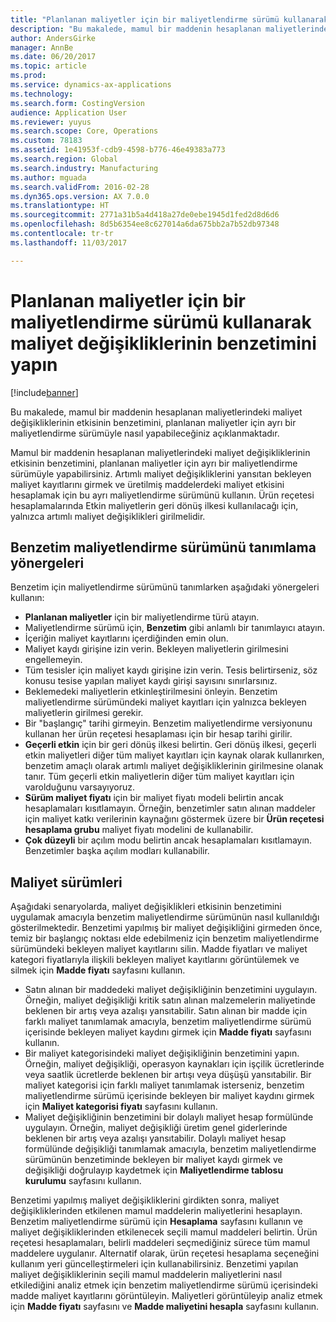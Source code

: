 ```yaml
---
title: "Planlanan maliyetler için bir maliyetlendirme sürümü kullanarak maliyet değişikliklerinin benzetimini yapın"
description: "Bu makalede, mamul bir maddenin hesaplanan maliyetlerindeki maliyet değişikliklerinin etkisinin benzetimini, planlanan maliyetler için ayrı bir maliyetlendirme sürümüyle nasıl yapabileceğiniz açıklanmaktadır."
author: AndersGirke
manager: AnnBe
ms.date: 06/20/2017
ms.topic: article
ms.prod: 
ms.service: dynamics-ax-applications
ms.technology: 
ms.search.form: CostingVersion
audience: Application User
ms.reviewer: yuyus
ms.search.scope: Core, Operations
ms.custom: 78183
ms.assetid: 1e41953f-cdb9-4598-b776-46e49383a773
ms.search.region: Global
ms.search.industry: Manufacturing
ms.author: mguada
ms.search.validFrom: 2016-02-28
ms.dyn365.ops.version: AX 7.0.0
ms.translationtype: HT
ms.sourcegitcommit: 2771a31b5a4d418a27de0ebe1945d1fed2d8d6d6
ms.openlocfilehash: 8d5b6354ee8c627014a6da675bb2a7b52db97348
ms.contentlocale: tr-tr
ms.lasthandoff: 11/03/2017

---
```


# <a name="simulate-cost-changes-by-using-a-costing-version-for-planned-costs"></a>Planlanan maliyetler için bir maliyetlendirme sürümü kullanarak maliyet değişikliklerinin benzetimini yapın

[!include[banner](../includes/banner.md)]


Bu makalede, mamul bir maddenin hesaplanan maliyetlerindeki maliyet değişikliklerinin etkisinin benzetimini, planlanan maliyetler için ayrı bir maliyetlendirme sürümüyle nasıl yapabileceğiniz açıklanmaktadır.

Mamul bir maddenin hesaplanan maliyetlerindeki maliyet değişikliklerinin etkisinin benzetimini, planlanan maliyetler için ayrı bir maliyetlendirme sürümüyle yapabilirsiniz. Artımlı maliyet değişikliklerini yansıtan bekleyen maliyet kayıtlarını girmek ve üretilmiş maddelerdeki maliyet etkisini hesaplamak için bu ayrı maliyetlendirme sürümünü kullanın. Ürün reçetesi hesaplamalarında Etkin maliyetlerin geri dönüş ilkesi kullanılacağı için, yalnızca artımlı maliyet değişiklikleri girilmelidir.

## <a name="guidelines-for-defining-the-simulation-costing-version"></a>Benzetim maliyetlendirme sürümünü tanımlama yönergeleri
Benzetim için maliyetlendirme sürümünü tanımlarken aşağıdaki yönergeleri kullanın:

-   **Planlanan maliyetler** için bir maliyetlendirme türü atayın.
-   Maliyetlendirme sürümü için, **Benzetim** gibi anlamlı bir tanımlayıcı atayın.
-   İçeriğin maliyet kayıtlarını içerdiğinden emin olun.
-   Maliyet kaydı girişine izin verin. Bekleyen maliyetlerin girilmesini engellemeyin.
-   Tüm tesisler için maliyet kaydı girişine izin verin. Tesis belirtirseniz, söz konusu tesise yapılan maliyet kaydı girişi sayısını sınırlarsınız.
-   Beklemedeki maliyetlerin etkinleştirilmesini önleyin. Benzetim maliyetlendirme sürümündeki maliyet kayıtları için yalnızca bekleyen maliyetlerin girilmesi gerekir.
-   Bir "başlangıç" tarihi girmeyin. Benzetim maliyetlendirme versiyonunu kullanan her ürün reçetesi hesaplaması için bir hesap tarihi girilir.
-   **Geçerli etkin** için bir geri dönüş ilkesi belirtin. Geri dönüş ilkesi, geçerli etkin maliyetleri diğer tüm maliyet kayıtları için kaynak olarak kullanırken, benzetim amaçlı olarak artımlı maliyet değişikliklerinin girilmesine olanak tanır. Tüm geçerli etkin maliyetlerin diğer tüm maliyet kayıtları için varolduğunu varsayıyoruz.
-   **Sürüm maliyet fiyatı** için bir maliyet fiyatı modeli belirtin ancak hesaplamaları kısıtlamayın. Örneğin, benzetimler satın alınan maddeler için maliyet katkı verilerinin kaynağını göstermek üzere bir **Ürün reçetesi hesaplama grubu** maliyet fiyatı modelini de kullanabilir.
-   **Çok düzeyli** bir açılım modu belirtin ancak hesaplamaları kısıtlamayın. Benzetimler başka açılım modları kullanabilir.

## <a name="costing-versions"></a>Maliyet sürümleri
Aşağıdaki senaryolarda, maliyet değişiklikleri etkisinin benzetimini uygulamak amacıyla benzetim maliyetlendirme sürümünün nasıl kullanıldığı gösterilmektedir. Benzetimi yapılmış bir maliyet değişikliğini girmeden önce, temiz bir başlangıç noktası elde edebilmeniz için benzetim maliyetlendirme sürümündeki bekleyen maliyet kayıtlarını silin. Madde fiyatları ve maliyet kategori fiyatlarıyla ilişkili bekleyen maliyet kayıtlarını görüntülemek ve silmek için **Madde fiyatı** sayfasını kullanın.

-   Satın alınan bir maddedeki maliyet değişikliğinin benzetimini uygulayın. Örneğin, maliyet değişikliği kritik satın alınan malzemelerin maliyetinde beklenen bir artış veya azalışı yansıtabilir. Satın alınan bir madde için farklı maliyet tanımlamak amacıyla, benzetim maliyetlendirme sürümü içerisinde bekleyen maliyet kaydını girmek için **Madde fiyatı** sayfasını kullanın.
-   Bir maliyet kategorisindeki maliyet değişikliğinin benzetimini yapın. Örneğin, maliyet değişikliği, operasyon kaynakları için işçilik ücretlerinde veya saatlik ücretlerde beklenen bir artışı veya düşüşü yansıtabilir. Bir maliyet kategorisi için farklı maliyet tanımlamak isterseniz, benzetim maliyetlendirme sürümü içerisinde bekleyen bir maliyet kaydını girmek için **Maliyet kategorisi fiyatı** sayfasını kullanın.
-   Maliyet değişikliğinin benzetimini bir dolaylı maliyet hesap formülünde uygulayın. Örneğin, maliyet değişikliği üretim genel giderlerinde beklenen bir artış veya azalışı yansıtabilir. Dolaylı maliyet hesap formülünde değişikliği tanımlamak amacıyla, benzetim maliyetlendirme sürümünün benzetiminde bekleyen bir maliyet kaydı girmek ve değişikliği doğrulayıp kaydetmek için **Maliyetlendirme tablosu kurulumu** sayfasını kullanın.

Benzetimi yapılmış maliyet değişikliklerini girdikten sonra, maliyet değişikliklerinden etkilenen mamul maddelerin maliyetlerini hesaplayın. Benzetim maliyetlendirme sürümü için **Hesaplama** sayfasını kullanın ve maliyet değişikliklerinden etkilenecek seçili mamul maddeleri belirtin. Ürün reçetesi hesaplamaları, belirli maddeleri seçmediğiniz sürece tüm mamul maddelere uygulanır. Alternatif olarak, ürün reçetesi hesaplama seçeneğini kullanım yeri güncelleştirmeleri için kullanabilirsiniz. Benzetimi yapılan maliyet değişikliklerinin seçili mamul maddelerin maliyetlerini nasıl etkilediğini analiz etmek için benzetim maliyetlendirme sürümü içerisindeki madde maliyet kayıtlarını görüntüleyin. Maliyetleri görüntüleyip analiz etmek için **Madde fiyatı** sayfasını ve **Madde maliyetini hesapla** sayfasını kullanın.




